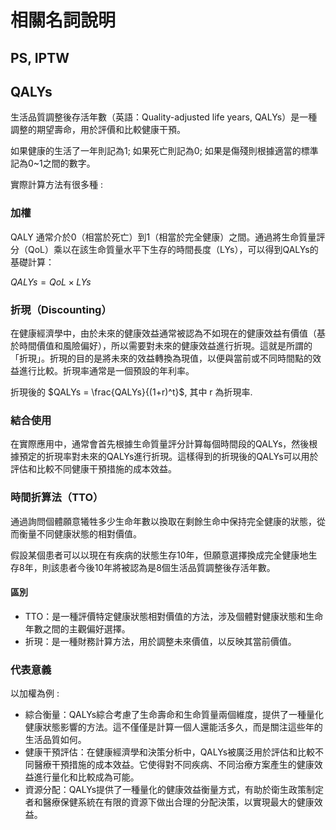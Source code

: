 # 相關名詞說明

## PS, IPTW

## QALYs

生活品質調整後存活年數（英語：Quality-adjusted life years, QALYs）是一種調整的期望壽命，用於評價和比較健康干預。 

如果健康的生活了一年則記為1; 如果死亡則記為0; 如果是傷殘則根據適當的標準記為0~1之間的數字。

實際計算方法有很多種 :

### 加權

QALY 通常介於0（相當於死亡）到1（相當於完全健康）之間。通過將生命質量評分（QoL）乘以在該生命質量水平下生存的時間長度（LYs），可以得到QALYs的基礎計算：

$QALYs=QoL×LYs$

### 折現（Discounting）

在健康經濟學中，由於未來的健康效益通常被認為不如現在的健康效益有價值（基於時間價值和風險偏好），所以需要對未來的健康效益進行折現。這就是所謂的「折現」。折現的目的是將未來的效益轉換為現值，以便與當前或不同時間點的效益進行比較。折現率通常是一個預設的年利率。

折現後的 $QALYs = \frac{QALYs}{(1+r)^t}$, 其中 r 為折現率.

### 結合使用

在實際應用中，通常會首先根據生命質量評分計算每個時間段的QALYs，然後根據預定的折現率對未來的QALYs進行折現。這樣得到的折現後的QALYs可以用於評估和比較不同健康干預措施的成本效益。

### 時間折算法（TTO）

通過詢問個體願意犧牲多少生命年數以換取在剩餘生命中保持完全健康的狀態，從而衡量不同健康狀態的相對價值。

假設某個患者可以以現在有疾病的狀態生存10年，但願意選擇換成完全健康地生存8年，則該患者今後10年將被認為是8個生活品質調整後存活年數。

#### 區別

* TTO：是一種評價特定健康狀態相對價值的方法，涉及個體對健康狀態和生命年數之間的主觀偏好選擇。
* 折現：是一種財務計算方法，用於調整未來價值，以反映其當前價值。

### 代表意義

以加權為例 :

* 綜合衡量：QALYs綜合考慮了生命壽命和生命質量兩個維度，提供了一種量化健康狀態影響的方法。這不僅僅是計算一個人還能活多久，而是關注這些年的生活品質如何。
* 健康干預評估：在健康經濟學和決策分析中，QALYs被廣泛用於評估和比較不同醫療干預措施的成本效益。它使得對不同疾病、不同治療方案產生的健康效益進行量化和比較成為可能。
* 資源分配：QALYs提供了一種量化的健康效益衡量方式，有助於衛生政策制定者和醫療保健系統在有限的資源下做出合理的分配決策，以實現最大的健康效益。